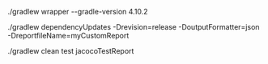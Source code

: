./gradlew wrapper --gradle-version 4.10.2

./gradlew dependencyUpdates -Drevision=release -DoutputFormatter=json -DreportfileName=myCustomReport

./gradlew clean test jacocoTestReport
